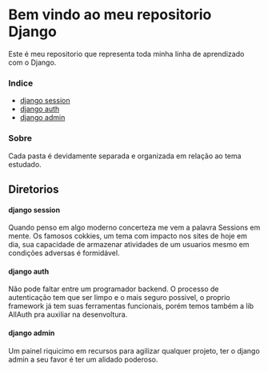 # Bem vindo ao meu repositorio Django

Este é meu repositorio que representa toda minha linha de aprendizado com o Django.

### Indice
- [django session](#djangosession)
- [django auth](#djangoauth)
- [django admin](#djangoadmin)

### Sobre

Cada pasta é devidamente separada e organizada em relação ao tema estudado.

## Diretorios

#### django session
Quando penso em algo moderno concerteza me vem a palavra Sessions em mente. Os famosos cokkies, um tema com impacto nos sites de hoje em dia, sua capacidade de armazenar atividades de um usuarios mesmo em condições adversas é formidável.
#### django auth
Não pode faltar entre um programador backend. O processo de autenticação tem que ser limpo e o mais seguro possivel, o proprio framework já tem suas ferramentas funcionais, porém temos também a lib AllAuth pra auxiliar na desenvoltura.
#### django admin
Um painel riquicimo em recursos para agilizar qualquer projeto, ter o django admin a seu favor é ter um alidado poderoso.

